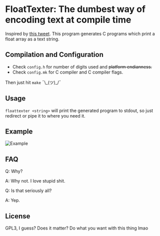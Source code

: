 # FloatTexter: The dumbest way of encoding text at compile time

Inspired by [this tweet](https://twitter.com/LunarLambda/status/1096227870345703425).
This program generates C programs which print a float array as a text string.

## Compilation and Configuration

- Check `config.h`  for number of digits used and ~~platform endianness.~~
- Check `config.mk` for C compiler and C compiler flags.

Then just hit `make` ¯\\\_(ツ)\_/¯

## Usage

`floattexter <string>` will print the generated program to stdout, so just redirect or pipe it to where you need it.

## Example

![Example](https://cdn.discordapp.com/attachments/506367803473788930/546036604846735360/Lf02KqNV.png)

## FAQ

Q: Why?

A: Why not. I love stupid shit.


Q: Is that seriously all?

A: Yep.

## License

GPL3, I guess? Does it matter? Do what you want with this thing lmao
